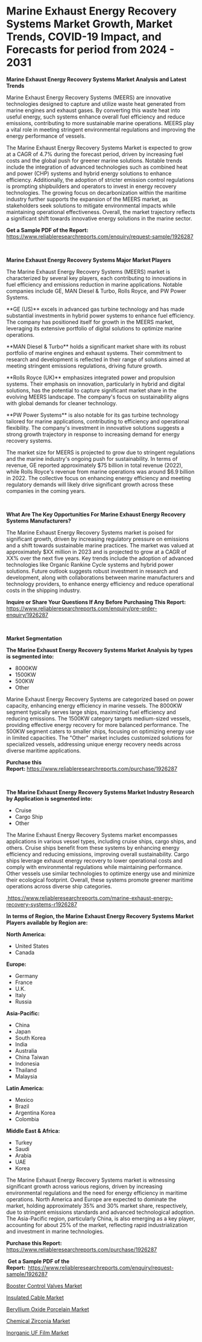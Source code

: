 <p><h1>Marine Exhaust Energy Recovery Systems Market Growth, Market Trends, COVID-19 Impact, and Forecasts for period from 2024 - 2031</h1></p><p><strong>Marine Exhaust Energy Recovery Systems Market Analysis and Latest Trends</strong></p>
<p><p>Marine Exhaust Energy Recovery Systems (MEERS) are innovative technologies designed to capture and utilize waste heat generated from marine engines and exhaust gases. By converting this waste heat into useful energy, such systems enhance overall fuel efficiency and reduce emissions, contributing to more sustainable marine operations. MEERS play a vital role in meeting stringent environmental regulations and improving the energy performance of vessels.</p><p>The Marine Exhaust Energy Recovery Systems Market is expected to grow at a CAGR of 4.7% during the forecast period, driven by increasing fuel costs and the global push for greener marine solutions. Notable trends include the integration of advanced technologies such as combined heat and power (CHP) systems and hybrid energy solutions to enhance efficiency. Additionally, the adoption of stricter emission control regulations is prompting shipbuilders and operators to invest in energy recovery technologies. The growing focus on decarbonization within the maritime industry further supports the expansion of the MEERS market, as stakeholders seek solutions to mitigate environmental impacts while maintaining operational effectiveness. Overall, the market trajectory reflects a significant shift towards innovative energy solutions in the marine sector.</p></p>
<p><strong>Get a Sample PDF of the Report:&nbsp;</strong> <a href="https://www.reliableresearchreports.com/enquiry/request-sample/1926287?utm_campaign=40&utm_medium=2&utm_source=Github&utm_content=ia&utm_term=25102024&utm_id=marine-exhaust-energy-recovery-systems">https://www.reliableresearchreports.com/enquiry/request-sample/1926287</a></p>
<p>&nbsp;</p>
<p><strong>Marine Exhaust Energy Recovery Systems Major Market Players</strong></p>
<p><p>The Marine Exhaust Energy Recovery Systems (MEERS) market is characterized by several key players, each contributing to innovations in fuel efficiency and emissions reduction in marine applications. Notable companies include GE, MAN Diesel & Turbo, Rolls Royce, and PW Power Systems.</p><p>**GE (US)** excels in advanced gas turbine technology and has made substantial investments in hybrid power systems to enhance fuel efficiency. The company has positioned itself for growth in the MEERS market, leveraging its extensive portfolio of digital solutions to optimize marine operations.</p><p>**MAN Diesel & Turbo** holds a significant market share with its robust portfolio of marine engines and exhaust systems. Their commitment to research and development is reflected in their range of solutions aimed at meeting stringent emissions regulations, driving future growth.</p><p>**Rolls Royce (UK)** emphasizes integrated power and propulsion systems. Their emphasis on innovation, particularly in hybrid and digital solutions, has the potential to capture significant market share in the evolving MEERS landscape. The company's focus on sustainability aligns with global demands for cleaner technology.</p><p>**PW Power Systems** is also notable for its gas turbine technology tailored for marine applications, contributing to efficiency and operational flexibility. The company's investment in innovative solutions suggests a strong growth trajectory in response to increasing demand for energy recovery systems.</p><p>The market size for MEERS is projected to grow due to stringent regulations and the marine industry's ongoing push for sustainability. In terms of revenue, GE reported approximately $75 billion in total revenue (2022), while Rolls Royce's revenue from marine operations was around $6.9 billion in 2022. The collective focus on enhancing energy efficiency and meeting regulatory demands will likely drive significant growth across these companies in the coming years.</p></p>
<p>&nbsp;</p>
<p><strong>What Are The Key Opportunities For Marine Exhaust Energy Recovery Systems Manufacturers?</strong></p>
<p><p>The Marine Exhaust Energy Recovery Systems market is poised for significant growth, driven by increasing regulatory pressure on emissions and a shift towards sustainable marine practices. The market was valued at approximately $XX million in 2023 and is projected to grow at a CAGR of XX% over the next five years. Key trends include the adoption of advanced technologies like Organic Rankine Cycle systems and hybrid power solutions. Future outlook suggests robust investment in research and development, along with collaborations between marine manufacturers and technology providers, to enhance energy efficiency and reduce operational costs in the shipping industry.</p></p>
<p><strong>Inquire or Share Your Questions If Any Before Purchasing This Report:</strong> <a href="https://www.reliableresearchreports.com/enquiry/pre-order-enquiry/1926287?utm_campaign=40&utm_medium=2&utm_source=Github&utm_content=ia&utm_term=25102024&utm_id=marine-exhaust-energy-recovery-systems">https://www.reliableresearchreports.com/enquiry/pre-order-enquiry/1926287</a></p>
<p>&nbsp;</p>
<p><strong>Market Segmentation</strong></p>
<p><strong>The Marine Exhaust Energy Recovery Systems Market Analysis by types is segmented into:</strong></p>
<p><ul><li>8000KW</li><li>1500KW</li><li>500KW</li><li>Other</li></ul></p>
<p><p>Marine Exhaust Energy Recovery Systems are categorized based on power capacity, enhancing energy efficiency in marine vessels. The 8000KW segment typically serves large ships, maximizing fuel efficiency and reducing emissions. The 1500KW category targets medium-sized vessels, providing effective energy recovery for more balanced performance. The 500KW segment caters to smaller ships, focusing on optimizing energy use in limited capacities. The "Other" market includes customized solutions for specialized vessels, addressing unique energy recovery needs across diverse maritime applications.</p></p>
<p><strong>Purchase this Report:&nbsp;</strong><a href="https://www.reliableresearchreports.com/purchase/1926287?utm_campaign=40&utm_medium=2&utm_source=Github&utm_content=ia&utm_term=25102024&utm_id=marine-exhaust-energy-recovery-systems">https://www.reliableresearchreports.com/purchase/1926287</a></p>
<p>&nbsp;</p>
<p><strong>The Marine Exhaust Energy Recovery Systems Market Industry Research by Application is segmented into:</strong></p>
<p><ul><li>Cruise</li><li>Cargo Ship</li><li>Other</li></ul></p>
<p><p>The Marine Exhaust Energy Recovery Systems market encompasses applications in various vessel types, including cruise ships, cargo ships, and others. Cruise ships benefit from these systems by enhancing energy efficiency and reducing emissions, improving overall sustainability. Cargo ships leverage exhaust energy recovery to lower operational costs and comply with environmental regulations while maintaining performance. Other vessels use similar technologies to optimize energy use and minimize their ecological footprint. Overall, these systems promote greener maritime operations across diverse ship categories.</p></p>
<p><a href="https://www.reliableresearchreports.com/marine-exhaust-energy-recovery-systems-r1926287?utm_campaign=40&utm_medium=2&utm_source=Github&utm_content=ia&utm_term=25102024&utm_id=marine-exhaust-energy-recovery-systems">&nbsp;https://www.reliableresearchreports.com/marine-exhaust-energy-recovery-systems-r1926287</a></p>
<p><strong>In terms of Region, the Marine Exhaust Energy Recovery Systems Market Players available by Region are:</strong></p>
<p>
    <p> <strong> North America: </strong>
        <ul>
            <li>United States</li>
            <li>Canada</li>
        </ul>
        </p> 
    <p> <strong> Europe: </strong>
        <ul>
            <li>Germany</li>
            <li>France</li>
            <li>U.K.</li>
            <li>Italy</li>
            <li>Russia</li>
        </ul>
        </p> 
    <p> <strong> Asia-Pacific: </strong>
        <ul>
            <li>China</li>
            <li>Japan</li>
            <li>South Korea</li>
            <li>India</li>
            <li>Australia</li>
            <li>China Taiwan</li>
            <li>Indonesia</li>
            <li>Thailand</li>
            <li>Malaysia</li>
        </ul>
        </p> 
    <p> <strong> Latin America: </strong>
        <ul>
            <li>Mexico</li>
            <li>Brazil</li>
            <li>Argentina Korea</li>
            <li>Colombia</li>
        </ul>
        </p> 
    <p> <strong> Middle East & Africa: </strong>
        <ul>
            <li>Turkey</li>
            <li>Saudi</li>
            <li>Arabia</li>
            <li>UAE</li>
            <li>Korea</li>
        </ul>
    </p>
    </p>
<p><p>The Marine Exhaust Energy Recovery Systems market is witnessing significant growth across various regions, driven by increasing environmental regulations and the need for energy efficiency in maritime operations. North America and Europe are expected to dominate the market, holding approximately 35% and 30% market share, respectively, due to stringent emissions standards and advanced technological adoption. The Asia-Pacific region, particularly China, is also emerging as a key player, accounting for about 25% of the market, reflecting rapid industrialization and investment in marine technologies.</p></p>
<p><strong>Purchase this Report: </strong><a href="https://www.reliableresearchreports.com/purchase/1926287?utm_campaign=40&utm_medium=2&utm_source=Github&utm_content=ia&utm_term=25102024&utm_id=marine-exhaust-energy-recovery-systems">https://www.reliableresearchreports.com/purchase/1926287</a></p>
<p>&nbsp;<strong>Get a Sample PDF of the Report:&nbsp;&nbsp;</strong><a href="https://www.reliableresearchreports.com/enquiry/request-sample/1926287?utm_campaign=40&utm_medium=2&utm_source=Github&utm_content=ia&utm_term=25102024&utm_id=marine-exhaust-energy-recovery-systems">https://www.reliableresearchreports.com/enquiry/request-sample/1926287</a></p>
<p><strong></strong></p>
<p><p><a href="https://www.linkedin.com/pulse/global-booster-control-valves-market-trends-insights-growth-j1dqf?utm_campaign=40&utm_medium=2&utm_source=Github&utm_content=ia&utm_term=25102024&utm_id=marine-exhaust-energy-recovery-systems">Booster Control Valves Market</a></p><p><a href="https://medium.com/@inouyeaowaugh3/future-ready-strategic-insights-into-the-global-insulated-cable-market-2024-2031-1a75cd4401e5?utm_campaign=40&utm_medium=2&utm_source=Github&utm_content=ia&utm_term=25102024&utm_id=marine-exhaust-energy-recovery-systems">Insulated Cable Market</a></p><p><a href="https://www.linkedin.com/pulse/beryllium-oxide-porcelain-market-drivers-challenges-forecast-qfjof?utm_campaign=40&utm_medium=2&utm_source=Github&utm_content=ia&utm_term=25102024&utm_id=marine-exhaust-energy-recovery-systems">Beryllium Oxide Porcelain Market</a></p><p><a href="https://medium.com/@delmasportse2/strategic-roadmap-to-success-global-chemical-zirconia-market-analysis-2024-2031-8fdaae79d8fb?utm_campaign=40&utm_medium=2&utm_source=Github&utm_content=ia&utm_term=25102024&utm_id=marine-exhaust-energy-recovery-systems">Chemical Zirconia Market</a></p><p><a href="https://github.com/alespiliffe/Market-Research-Report-List-1/blob/main/inorganic-uf-film-market.md?utm_campaign=40&utm_medium=2&utm_source=Github&utm_content=ia&utm_term=25102024&utm_id=marine-exhaust-energy-recovery-systems">Inorganic UF Film Market</a></p></p>